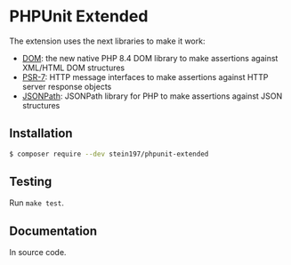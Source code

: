 # PHPUnit Extended
The extension uses the next libraries to make it work:
- [DOM](https://www.php.net/manual/en/book.dom.php): the new native PHP 8.4 DOM library to make assertions against XML/HTML DOM structures
- [PSR-7](https://www.php-fig.org/psr/psr-7/): HTTP message interfaces to make assertions against HTTP server response objects
- [JSONPath](https://github.com/Galbar/JsonPath-PHP): JSONPath library for PHP to make assertions against JSON structures

## Installation
```bash
$ composer require --dev stein197/phpunit-extended
```

## Testing
Run `make test`.

## Documentation
In source code.
